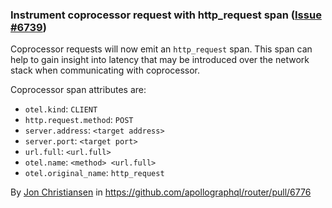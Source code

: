 ### Instrument coprocessor request with http_request span ([Issue #6739](https://github.com/apollographql/router/issues/6739))

Coprocessor requests will now emit an `http_request` span. This span can help to gain
insight into latency that may be introduced over the network stack when communicating with coprocessor. 

Coprocessor span attributes are:
* `otel.kind`: `CLIENT`
* `http.request.method`: `POST`
* `server.address`: `<target address>`
* `server.port`: `<target port>`
* `url.full`: `<url.full>`
* `otel.name`: `<method> <url.full>`
* `otel.original_name`: `http_request`

By [Jon Christiansen](https://github.com/theJC) in https://github.com/apollographql/router/pull/6776
